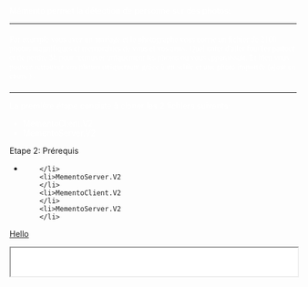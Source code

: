 <div style="color: white ; padding: 10000 px">
Mémento permet la détection de personne sur des photos:
<hr>
<div style="font-family:cursive;margin-top:20;margin-bottom:20">
Par exemple vous avez un mariage et le photographe vous donne un fichier de 2100 photos magnifiques et mémorables de vous et vos amis.
Quel enfer d'aller fouiller partout et de perdre 3h pour retrouver uniquement les photos ou vous apparaissait.
Et bien vous pouvez retrouver vos photos uniquement grâce à un selfie et une photo importée (ajout en cours ) .
</div>
<hr>

La première étape consiste à cloner les 2 fichiers suivants:
<ul>
		<li>MementoClient.V2
		</li>
		<li>MementoServer.V2
		</li>
</ul>
</div>

<span style="font-samily:cursive"><bold>Etape 2: Prérequis</bold></span>

<ul>
		<li>
				
		
		</li>
		<li>MementoServer.V2
		</li>
		<li>MementoClient.V2
		</li>
		<li>MementoServer.V2
		</li>
</ul>

<u> Hello </u>


<iframe id="inlineFrameExample"
  title="Inline Frame Example"
  width="100%"
  height="50"
  src="./terminal_npm.gif"> </iframe>